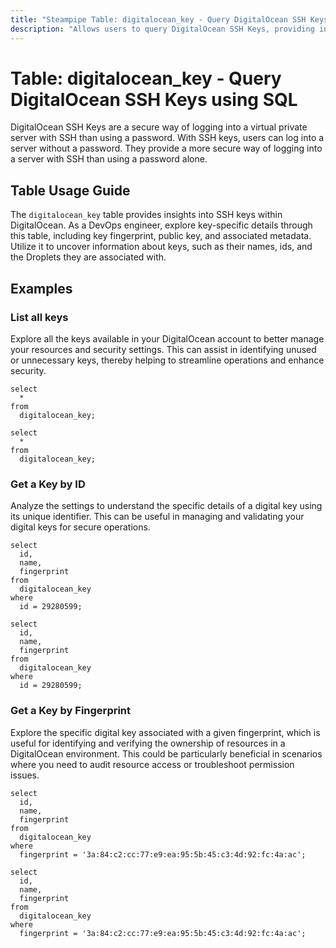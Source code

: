 ```yaml
---
title: "Steampipe Table: digitalocean_key - Query DigitalOcean SSH Keys using SQL"
description: "Allows users to query DigitalOcean SSH Keys, providing insights into the SSH keys used to access Droplets."
---
```


# Table: digitalocean_key - Query DigitalOcean SSH Keys using SQL

DigitalOcean SSH Keys are a secure way of logging into a virtual private server with SSH than using a password. With SSH keys, users can log into a server without a password. They provide a more secure way of logging into a server with SSH than using a password alone.

## Table Usage Guide

The `digitalocean_key` table provides insights into SSH keys within DigitalOcean. As a DevOps engineer, explore key-specific details through this table, including key fingerprint, public key, and associated metadata. Utilize it to uncover information about keys, such as their names, ids, and the Droplets they are associated with.

## Examples

### List all keys
Explore all the keys available in your DigitalOcean account to better manage your resources and security settings. This can assist in identifying unused or unnecessary keys, thereby helping to streamline operations and enhance security.

```sql+postgres
select
  *
from
  digitalocean_key;
```

```sql+sqlite
select
  *
from
  digitalocean_key;
```

### Get a Key by ID
Analyze the settings to understand the specific details of a digital key using its unique identifier. This can be useful in managing and validating your digital keys for secure operations.

```sql+postgres
select
  id,
  name,
  fingerprint
from
  digitalocean_key
where
  id = 29280599;
```

```sql+sqlite
select
  id,
  name,
  fingerprint
from
  digitalocean_key
where
  id = 29280599;
```

### Get a Key by Fingerprint
Explore the specific digital key associated with a given fingerprint, which is useful for identifying and verifying the ownership of resources in a DigitalOcean environment. This could be particularly beneficial in scenarios where you need to audit resource access or troubleshoot permission issues.

```sql+postgres
select
  id,
  name,
  fingerprint
from
  digitalocean_key
where
  fingerprint = '3a:84:c2:cc:77:e9:ea:95:5b:45:c3:4d:92:fc:4a:ac';
```

```sql+sqlite
select
  id,
  name,
  fingerprint
from
  digitalocean_key
where
  fingerprint = '3a:84:c2:cc:77:e9:ea:95:5b:45:c3:4d:92:fc:4a:ac';
```